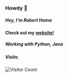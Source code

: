 ### Howdy 👋

##### Hey, I'm Robert Homa

#### Check out my [website!](www.roberthoma.com)

##### Working with Python, Java

##### Visits:
![Visitor Count](https://profile-counter.glitch.me/robhoma/count.svg)



<!--
**robhoma/robhoma** is a ✨ _special_ ✨ repository because its `README.md` (this file) appears on your GitHub profile.

Here are some ideas to get you started:

- 🔭 I’m currently working on ...
- 🌱 I’m currently learning ...
- 👯 I’m looking to collaborate on ...
- 🤔 I’m looking for help with ...
- 💬 Ask me about ...
- 📫 How to reach me: ...
- 😄 Pronouns: ...
- ⚡ Fun fact: ...
-->
